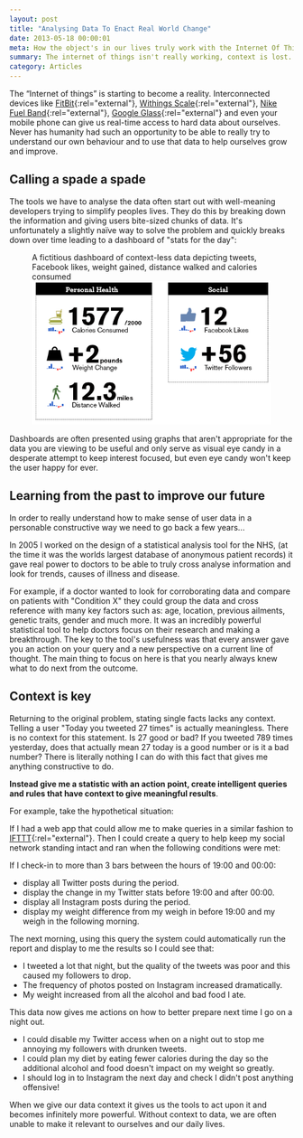 ```yaml
---
layout: post
title: "Analysing Data To Enact Real World Change"
date: 2013-05-18 00:00:01
meta: How the object's in our lives truly work with the Internet Of Things.
summary: The internet of things isn't really working, context is lost.
category: Articles
---
```


The “Internet of things” is starting to become a reality. Interconnected devices like [FitBit](http://fitbit.com "Fitbit"){:rel="external"}, [Withings Scale](http://www.withings.com/en/bodyanalyzer){:rel="external"}, [Nike Fuel Band](http://www.nike.com/Fuelband){:rel="external"}, [Google Glass](http://www.google.com/glass/start/){:rel="external"} and even your mobile phone can give us real-time access to hard data about ourselves. Never has humanity had such an opportunity to be able to really try to understand our own behaviour and to use that data to help ourselves grow and improve.

## Calling a spade a spade
The tools we have to analyse the data often start out with well-meaning developers trying to simplify peoples lives. They do this by breaking down the information and giving users bite-sized chunks of data. It's unfortunately a slightly naïve way to solve the problem and quickly breaks down over time leading to a dashboard of "stats for the day":

<figure>
<figcaption>A fictitious dashboard of context-less data depicting tweets, Facebook likes, weight gained, distance walked and calories consumed</figcaption>
<img src="/images/blog/2013-05-18/dashboard.png">
</figure>

Dashboards are often presented using graphs that aren't appropriate for the data you are viewing to be useful and only serve as visual eye candy in a desperate attempt to keep interest focused, but even eye candy won't keep the user happy for ever.

## Learning from the past to improve our future
In order to really understand how to make sense of user data in a personable constructive way we need to go back a few years...

In 2005 I worked on the design of a statistical analysis tool for the NHS, (at the time it was the worlds largest database of anonymous patient records) it gave real power to doctors to be able to truly cross analyse information and look for trends, causes of illness and disease.

For example, if a doctor wanted to look for corroborating data and compare on patients with "Condition X" they could group the data and cross reference with many key factors such as: age, location, previous ailments, genetic traits, gender and much more. It was an incredibly powerful statistical tool to help doctors focus on their research and making a breakthrough.
The key to the tool's usefulness was that every answer gave you an action on your query and a new perspective on a current line of thought. The main thing to focus on here is that you nearly always knew what to do next from the outcome.

## Context is key
Returning to the original problem, stating single facts lacks any context. Telling a user "Today you tweeted 27 times" is actually meaningless. There is no context for this statement. Is 27 good or bad? If you tweeted 789 times yesterday, does that actually mean 27 today is a good number or is it a bad number? There is literally nothing I can do with this fact that gives me anything constructive to do.

**Instead give me a statistic with an action point, create intelligent queries and rules that have context to give meaningful results**.

For example, take the hypothetical situation:

If I had a web app that could allow me to make queries in a similar fashion to [IFTTT](http://www.ifttt.com/ "IFTTT"){:rel="external"}. Then I could create a query to help keep my social network standing intact and ran when the following conditions were met:

If I check-in to more than 3 bars between the hours of 19:00 and 00:00:

-  display all Twitter posts during the period.
-  display the change in my Twitter stats before 19:00 and after 00:00.
-  display all Instagram posts during the period.
-  display my weight difference from my weigh in before 19:00 and my weigh in the following morning.

The next morning, using this query the system could automatically run the report and display to me the results so I could see that:

-  I tweeted a lot that night, but the quality of the tweets was poor and this caused my followers to drop.
-  The frequency of photos posted on Instagram increased dramatically.
-  My weight increased from all the alcohol and bad food I ate.

This data now gives me actions on how to better prepare next time I go on a night out.

-  I could disable my Twitter access when on a night out to stop me annoying my followers with drunken tweets.
-  I could plan my diet by eating fewer calories during the day so the additional alcohol and food doesn't impact on my weight so greatly.
-  I should log in to Instagram the next day and check I didn't post anything offensive!

When we give our data context it gives us the tools to act upon it and becomes infinitely more powerful. Without context to data, we are often unable to make it relevant to ourselves and our daily lives.
